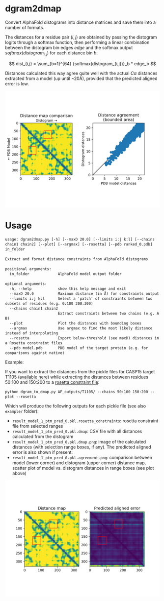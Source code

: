 # dgram2dmap

Convert AlphaFold distograms into distance matrices and save them into a number of formats.

The distances for a residue pair $(i, j)$ are obtained by passing the distogram logits through a softmax function, then performing a linear combination between the distogram bin edges $edge$ and the softmax output $softmax(distogram_{i,j})$ for each distance bin $b$:

 $$ dist_{i,j} = \sum_{b=1}^{64} {softmax(distogram_{i,j})}_b * edge_b $$

Distances calculated this way agree quite well with the actual $C\alpha$ distances extracted from a model (up until ~20Å), provided that the predicted aligned error is low.

![image](example/result_model_1_ptm_pred_0.pkl.agreement.png)


# Usage 

```
usage: dgram2dmap.py [-h] [--maxD 20.0] [--limits i:j k:l] [--chains chain1 chain2] [--plot] [--argmax] [--rosetta] [--pdb ranked_0.pdb] in_folder

Extract and format distance constraints from AlphaFold distograms

positional arguments:
  in_folder             AlphaFold model output folder

optional arguments:
  -h, --help            show this help message and exit
  --maxD 20.0           Maximum distance (in Å) for constraints output
  --limits i:j k:l      Select a 'patch' of constraints between two subsets of residues (e.g. 0:100 200:300)
  --chains chain1 chain2
                        Extract constraints between two chains (e.g. A B)
  --plot                Plot the distances with bounding boxes
  --argmax              Use argmax to find the most likely distance instead of interpolating
  --rosetta             Export below-threshold (see maxD) distances in a Rosetta constraint files
  --pdb model.pdb       PDB model of the target protein (e.g. for comparisons against native)
```

Example:

If you want to extract the distances from the pickle files for CASP15 target T1105 ([available here](http://duffman.it.liu.se/casp15/T1105/pickles.tar.gz))
while extracting the distances between residues 50:100 and 150:200 to a [rosetta constraint file](https://www.rosettacommons.org/docs/latest/rosetta_basics/file_types/constraint-file):


```
python dgram_to_dmap.py AF_outputs/T1105/ --chains 50:100 150:200 --plot --rosetta
```

Which will produce the following outputs for each pickle file (see also `example/` folder):

* `result_model_1_ptm_pred_0.pkl.rosetta_constraints`: rosetta constraint file from selected ranges
* `result_model_1_ptm_pred_0.pkl.dmap`: CSV file with all distances calculated from the distogram
* `result_model_1_ptm_pred_0.pkl.dmap.png`: image of the calculated distances (with selection range boxes, if any). The predicted aligned error is also shown if present:
* `result_model_1_ptm_pred_0.pkl.agreement.png`: comparison between model (lower corner) and distogram (upper corner) distance map, scatter plot of model vs. distogram distances in range boxes (see plot above)

![distance map plot](example/result_model_1_ptm_pred_0.pkl.dmap.png)
